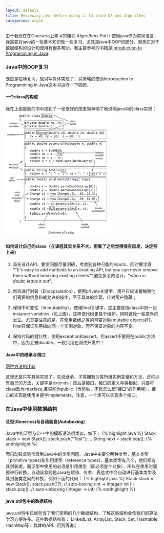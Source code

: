 ```yaml
---
layout: default
title: Reviewing java before using it to learn DS and algorithms
categories: algs4
---
```


由于我现在在Coursera上学习的课程 *Algorithms Part I* 使用java作为实现语言，我需要对java的一些基本知识做一些复习，尤其是java中OOP的部分，熟悉它对于数据结构的设计和使用有很多帮助。我主要参考的书籍是[Introduction to Programming in Java](http://introcs.cs.princeton.edu/java/home/).


### Java中的OOP复习

既然是临场复习，就只写具体实现了，只简略的借助Introduction to Programming in Java这本书进行一下回顾。

#### 一个class的构成
我在上面提到的书中找到了一张很好的图来简单明了地说明java中的class实现：
![class-in-java](/images/class-in-java-anatomy.png)

#### 如何设计自己的class（与课程其实关系不大，但看了之后觉得很有启发，决定写上来）

1. 首先设计API，要使问题尽量明确，考虑到各种可能的inputs，同时要注意*"It's easy to add methods to an existing API, but you can never remove them without breaking existing clients"*,避免多余的设计，“*when in doubt, leave it out*";    

2. 然后进行封装（Encapsulation），使用private关键字。用户只应该接触到他们需要的信息和被允许的操作，至于具体的实现，应对用户隐藏；    

3. 保持不可变性（Immutability），使用final关键字。这主要是指class中的一些instance variables（见上图），这样使代码更易于维护，同时避免一些意外的发生。尤其要注意的是，在使用数组之类的可变对象(mutable objects)时，final只保证引用指向同一个实例对象，而不保证对象的内容不变。
    
4. 保持代码的健壮性，使用exception和assert。但assert不要用在public方法中，因为会被disable，一般只用在测试开发中！
  
       
#### Java中的继承与借口

[两种方法的比较](http://introcs.cs.princeton.edu/java/36inheritance/)
    
这里还是只写具体实现了。先说继承，子类拥有父类所用实例变量和方法，还可以有自己的方法，关键字是extends；然后是接口，接口的定义与类相似，只要将class改为interface,且只能为public（当然啦，不然怎么起”接口“的作用呢），接口的实现是使用关键字implements，注意，一个类可以实现多个接口。
    
    
### 在Java中使用数据结构

#### 泛型(Generics)与自动装盒(Autoboxing)

Java中的泛型与C++中的模版语法很类似，如下：
{% highlight java %}
Stack<String> stack = new Stack<String>();
stack.push("Test");
...
String next = stack.pop(); 
{% endhighlight %}

而自动装盒则涉及到Java中的类型问题。Java中主要分两种类型，基本类型（primitive types)和引用类型（reference types)，基本类型有八个，他们都有其封装类。而泛型中使用的必须是引用类型（即必须是个对象），所以在使用时需要进行转换。自动装盒则是Java在赋值、传参、表达式中会自动进行基本类型及其封装类之间的转换，例如下面的代码：
{% highlight java %}
Stack<Integer> stack = new Stack<Integer>();
stack.push(17);        // auto-boxing (int -> Integer)
int i = stack.pop();   // auto-unboxing (Integer -> int)
{% endhighlight %}

#### java.util包中的数据结构

java.util包中已经包含了我们常用的几个数据结构，了解这些结构会使我们的算法学习方便许多。这些数据结构有：
LinkedList, ArrayList, Stack, Set, Hashtable, HashMap等，具体的API...用到再说:)


    

